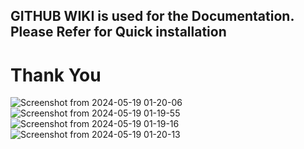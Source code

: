 
## GITHUB WIKI is used for the Documentation. Please Refer for Quick installation
# Thank You
![Screenshot from 2024-05-19 01-20-06](https://github.com/navinujuri/eComm-Assignment/assets/120625537/a48eaa6d-1e2c-4e8a-925d-d80fbd0013f2)
![Screenshot from 2024-05-19 01-19-55](https://github.com/navinujuri/eComm-Assignment/assets/120625537/ce332ba9-9860-49af-a890-ffce4e85646e)
![Screenshot from 2024-05-19 01-19-16](https://github.com/navinujuri/eComm-Assignment/assets/120625537/eede69ff-39cd-4a12-ba49-a997232e5481)
![Screenshot from 2024-05-19 01-20-13](https://github.com/navinujuri/eComm-Assignment/assets/120625537/9e89698b-09f4-4473-95d0-15c2047354df)
